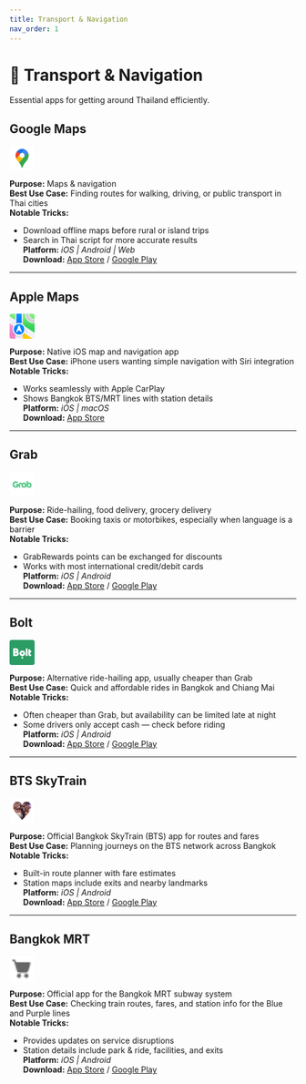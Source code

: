 ```yaml
---
title: Transport & Navigation
nav_order: 1
---
```


# 🚕 Transport & Navigation

Essential apps for getting around Thailand efficiently.

## Google Maps

<img src="icons/google-maps.jpg" alt="Google Maps icon" width="44" height="44" style="vertical-align:text-bottom;border-radius:4px"/>

**Purpose:** Maps & navigation  
**Best Use Case:** Finding routes for walking, driving, or public transport in Thai cities  
**Notable Tricks:**  
- Download offline maps before rural or island trips  
- Search in Thai script for more accurate results  
**Platform:** *iOS | Android | Web*  
**Download:** [App Store](https://apps.apple.com/app/google-maps/id585027354) / [Google Play](https://play.google.com/store/apps/details?id=com.google.android.apps.maps)

---

## Apple Maps

<img src="icons/apple-maps.jpg" alt="Apple Maps icon" width="44" height="44" style="vertical-align:text-bottom;border-radius:4px"/>

**Purpose:** Native iOS map and navigation app  
**Best Use Case:** iPhone users wanting simple navigation with Siri integration  
**Notable Tricks:**  
- Works seamlessly with Apple CarPlay  
- Shows Bangkok BTS/MRT lines with station details  
**Platform:** *iOS | macOS*  
**Download:** [App Store](https://apps.apple.com/app/apple-maps/id915056765)

---

## Grab

<img src="icons/grab.jpg" alt="Grab icon" width="44" height="44" style="vertical-align:text-bottom;border-radius:4px"/>

**Purpose:** Ride-hailing, food delivery, grocery delivery  
**Best Use Case:** Booking taxis or motorbikes, especially when language is a barrier  
**Notable Tricks:**  
- GrabRewards points can be exchanged for discounts  
- Works with most international credit/debit cards  
**Platform:** *iOS | Android*  
**Download:** [App Store](https://apps.apple.com/app/grab/id647268330) / [Google Play](https://play.google.com/store/apps/details?id=com.grabtaxi.passenger)

---

## Bolt

<img src="icons/bolt.jpg" alt="Bolt icon" width="44" height="44" style="vertical-align:text-bottom;border-radius:4px"/>

**Purpose:** Alternative ride-hailing app, usually cheaper than Grab  
**Best Use Case:** Quick and affordable rides in Bangkok and Chiang Mai  
**Notable Tricks:**  
- Often cheaper than Grab, but availability can be limited late at night  
- Some drivers only accept cash — check before riding  
**Platform:** *iOS | Android*  
**Download:** [App Store](https://apps.apple.com/app/bolt/id675033630) / [Google Play](https://play.google.com/store/apps/details?id=ee.mtakso.client)

---

## BTS SkyTrain

<img src="icons/bts-skytrain.jpg" alt="BTS SkyTrain icon" width="44" height="44" style="vertical-align:text-bottom;border-radius:4px"/>

**Purpose:** Official Bangkok SkyTrain (BTS) app for routes and fares  
**Best Use Case:** Planning journeys on the BTS network across Bangkok  
**Notable Tricks:**  
- Built-in route planner with fare estimates  
- Station maps include exits and nearby landmarks  
**Platform:** *iOS | Android*  
**Download:** [App Store](https://apps.apple.com/app/bts-skytrain/id606189381) / [Google Play](https://play.google.com/store/apps/details?id=com.btscorporation.btsapp)

---

## Bangkok MRT

<img src="icons/bangkok-mrt.png" alt="Bangkok MRT icon" width="44" height="44" style="vertical-align:text-bottom;border-radius:4px"/>

**Purpose:** Official app for the Bangkok MRT subway system  
**Best Use Case:** Checking train routes, fares, and station info for the Blue and Purple lines  
**Notable Tricks:**  
- Provides updates on service disruptions  
- Station details include park & ride, facilities, and exits  
**Platform:** *iOS | Android*  
**Download:** [App Store](https://apps.apple.com/app/bangkok-mrt/id1059263761) / [Google Play](https://play.google.com/store/apps/details?id=com.bem.mrtapp)
